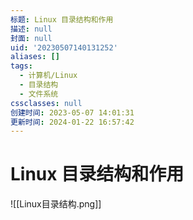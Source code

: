 ```yaml
---
标题: Linux 目录结构和作用
描述: null
封面: null
uid: '20230507140131252'
aliases: []
tags:
  - 计算机/Linux
  - 目录结构
  - 文件系统
cssclasses: null
创建时间: 2023-05-07 14:01:31
更新时间: 2024-01-22 16:57:42
---
```


# Linux 目录结构和作用

![[Linux目录结构.png]]
